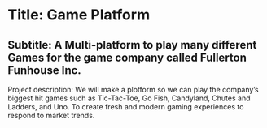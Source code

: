 # Title: Game Platform
## Subtitle: A Multi-platform to play many different Games for the game company called Fullerton Funhouse Inc.
Project description: We will make a plotform so we can play the company’s biggest hit games such as Tic-Tac-Toe, Go Fish, Candyland, Chutes and Ladders, and Uno. To create fresh and modern gaming experiences to respond to market trends.
